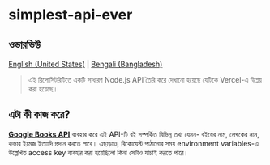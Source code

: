 # simplest-api-ever

## ওভারভিউ

[English (United States)][1] | [Bengali (Bangladesh)][2]

> এই রিপোসিটরিটিতে একটি সাধারণ Node.js API তৈরি করে দেখানো হয়েছে যেটিকে Vercel-এ ডিপ্লয় করা হয়েছে।

## এটা কী কাজ করে?

[**Google Books API**][3] ব্যবহার করে এই API-টি বই সম্পর্কিত বিভিন্ন তথ্য যেমন- বইয়ের নাম, লেখকের নাম, কভার ইমেজ ইত্যাদি প্রদান করতে পারে। এছাড়াও, রিকোয়েস্ট পাঠানোর সময় environment variables-এ উল্লেখিত access key ব্যবহার করা হয়েছিলো কিনা সেটাও যাচাই করতে পারে।

<!-- links go here -->

[1]: https://github.com/ShadowShahriar/simplest-api
[2]: https://github.com/ShadowShahriar/simplest-api/blob/main/Readme-bn.md
[3]: https://developers.google.com/books/docs/v1/using
